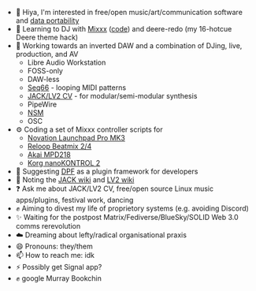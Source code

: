 - 👋 Hiya, I'm interested in free/open music/art/communication software and [data portability](https://en.wikipedia.org/wiki/Data_portability)
- 🌱 Learning to DJ with [Mixxx](https://mixxx.org) ([code](https://github.com/mixxxdj/mixxx)) and deere-redo (my 16-hotcue Deere theme hack)
- 👣 Working towards an inverted DAW and a combination of DJing, live, production, and AV
    - Libre Audio Workstation
    - FOSS-only
    - DAW-less
    - [Seq66](https://github.com/ahlstromcj/seq66) - looping MIDI patterns
    - [JACK/LV2 CV](https://linuxmusicians.com/viewtopic.php?f=1&t=20701) - for modular/semi-modular synthesis
    - PipeWire 
    - [NSM](https://new-session-manager.jackaudio.org)
    - OSC
- ⚙️ Coding a set of Mixxx controller scripts for 
    - [Novation Launchpad Pro MK3](https://github.com/mxmilkiib/mixxx-launchpad-pro-mk3-milkii)
    - [Reloop Beatmix 2/4](https://github.com/mxmilkiib/mixxx-reloop-beatmix-2-4-milkii)
    - [Akai MPD218](https://github.com/mxmilkiib/mixxx-akai-mpd218-milkii)
    - [Korg nanoKONTROL 2](https://github.com/mxmilkiib/mixxx-korg-nanokontrol-2-milkii)
- 🤔 Suggesting [DPF](https://github.com/DISTRHO/DPF) as a plugin framework for developers
- 💭 Noting the [JACK wiki](https://github.com/jackaudio/jackaudio.github.com/wiki) and [LV2 wiki](https://github.com/lv2/lv2/wiki)
- ❓ Ask me about JACK/LV2 CV, free/open source Linux music apps/plugins, festival work, dancing 
- ✊ Aiming to divest my life of proprietory systems (e.g. avoiding Discord)
- ✨ Waiting for the postpost Matrix/Fediverse/BlueSky/SOLID Web 3.0 comms rerevolution
- ☁️ Dreaming about lefty/radical organisational praxis
- 😄 Pronouns: they/them
- 📫 How to reach me: idk
- ⚡ Possibly get Signal app?
- ✊ google Murray Bookchin
